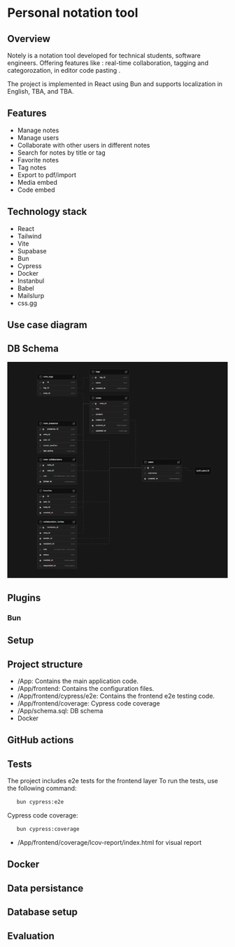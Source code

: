 # Personal notation tool

## Overview
Notely is a notation tool developed for technical students, software engineers. Offering features like : real-time collaboration, tagging and categorozation, in editor code pasting .

The project is implemented in React using Bun and supports localization in English, TBA, and TBA.
## Features
- Manage notes
- Manage users
- Collaborate with other users in different notes
- Search for notes by title or tag
- Favorite notes
- Tag notes 
- Export to pdf/import
- Media embed
- Code embed

## Technology stack
- React
- Tailwind
- Vite
- Supabase
- Bun
- Cypress
- Docker
- Instanbul
- Babel
- Mailslurp
- css.gg

## Use case diagram

## DB Schema
![alt text](/resources/image.png)
## Plugins

### Bun

## Setup

## Project structure
- /App: Contains the main application code.
- /App/frontend: Contains the configuration files.
- /App/frontend/cypress/e2e: Contains the frontend e2e testing code.
- /App/frontend/coverage: Cypress code coverage
- /App/schema.sql: DB schema
- Docker

## GitHub actions

## Tests
The project includes e2e tests for the frontend layer To run the tests, use the following command:
   ```sh
      bun cypress:e2e
```
Cypress code coverage:
   ```sh
      bun cypress:coverage
```
- /App/frontend/coverage/lcov-report/index.html for visual report

## Docker

## Data persistance

## Database setup

## Evaluation

